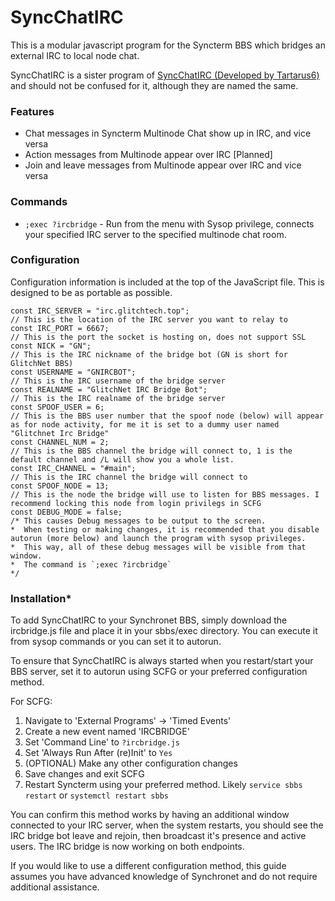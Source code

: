 # SyncChatIRC
This is a modular javascript program for the Syncterm BBS which bridges an external IRC to local node chat.

SyncChatIRC is a sister program of [SyncChatIRC (Developed by Tartarus6)](https://github.com/Tartarus6/SyncChatIRC) and should not be confused for it, although they are named the same.

### Features
- Chat messages in Syncterm Multinode Chat show up in IRC, and vice versa
- Action messages from Multinode appear over IRC [Planned]
- Join and leave messages from Multinode appear over IRC and vice versa

### Commands
- `;exec ?ircbridge` - Run from the menu with Sysop privilege, connects your specified IRC server to the specified multinode chat room.

### Configuration
Configuration information is included at the top of the JavaScript file. This is designed to be as portable as possible.

```
const IRC_SERVER = "irc.glitchtech.top"; 
// This is the location of the IRC server you want to relay to
const IRC_PORT = 6667; 
// This is the port the socket is hosting on, does not support SSL
const NICK = "GN"; 
// This is the IRC nickname of the bridge bot (GN is short for GlitchNet BBS)
const USERNAME = "GNIRCBOT"; 
// This is the IRC username of the bridge server
const REALNAME = "GlitchNet IRC Bridge Bot"; 
// This is the IRC realname of the bridge server
const SPOOF_USER = 6; 
// This is the BBS user number that the spoof node (below) will appear as for node activity, for me it is set to a dummy user named "Glitchnet Irc Bridge"
const CHANNEL_NUM = 2; 
// This is the BBS channel the bridge will connect to, 1 is the default channel and /L will show you a whole list.
const IRC_CHANNEL = "#main";
// This is the IRC channel the bridge will connect to
const SPOOF_NODE = 13;
// This is the node the bridge will use to listen for BBS messages. I recommend locking this node from login privilegs in SCFG
const DEBUG_MODE = false;
/* This causes Debug messages to be output to the screen. 
*  When testing or making changes, it is recommended that you disable autorun (more below) and launch the program with sysop privileges.
*  This way, all of these debug messages will be visible from that window.
*  The command is `;exec ?ircbridge`
*/
```

### Installation*
To add SyncChatIRC to your Synchronet BBS, simply download the ircbridge.js file and place it in your sbbs/exec directory. You can execute it from sysop commands or you can set it to autorun.

To ensure that SyncChatIRC is always started when you restart/start your BBS server, set it to autorun using SCFG or your preferred configuration method. 

For SCFG:
1. Navigate to 'External Programs' -> 'Timed Events'
2. Create a new event named 'IRCBRIDGE'
3. Set 'Command Line' to `?ircbridge.js`
4. Set 'Always Run After (re)Init' to `Yes`
5. (OPTIONAL) Make any other configuration changes
6. Save changes and exit SCFG
7. Restart Syncterm using your preferred method. Likely `service sbbs restart` or `systemctl restart sbbs`

You can confirm this method works by having an additional window connected to your IRC server, when the system restarts, you should see the IRC bridge bot leave and rejoin, then broadcast it's presence and active users. The IRC bridge is now working on both endpoints.

If you would like to use a different configuration method, this guide assumes you have advanced knowledge of Synchronet and do not require additional assistance.